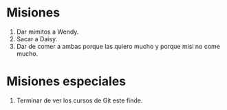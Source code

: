 # Misiones

1. Dar mimitos a Wendy.
2. Sacar a Daisy.
3. Dar de comer a ambas porque las quiero mucho y porque misi no come mucho.

# Misiones especiales

1. Terminar de ver los cursos de Git este finde.
